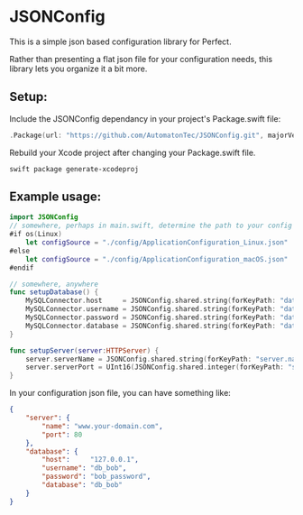 # JSONConfig

This is a simple json based configuration library for Perfect.

Rather than presenting a flat json file for your configuration needs, this library lets you organize it a bit more.

## Setup: 

Include the JSONConfig dependancy in your project's Package.swift file:

```swift
.Package(url: "https://github.com/AutomatonTec/JSONConfig.git", majorVersion: 0)
```

Rebuild your Xcode project after changing your Package.swift file.

```
swift package generate-xcodeproj
```

## Example usage:

```swift
import JSONConfig
// somewhere, perhaps in main.swift, determine the path to your config file
#if os(Linux)
    let configSource = "./config/ApplicationConfiguration_Linux.json"
#else
    let configSource = "./config/ApplicationConfiguration_macOS.json"
#endif

// somewhere, anywhere
func setupDatabase() {
    MySQLConnector.host     = JSONConfig.shared.string(forKeyPath: "database.host", otherwise: "127.0.0.1")
    MySQLConnector.username = JSONConfig.shared.string(forKeyPath: "database.username", otherwise: "db_user")
    MySQLConnector.password = JSONConfig.shared.string(forKeyPath: "database.password", otherwise: "best_password")
    MySQLConnector.database = JSONConfig.shared.string(forKeyPath: "database.database", otherwise: "db_user")
}

func setupServer(server:HTTPServer) {
    server.serverName = JSONConfig.shared.string(forKeyPath: "server.name", otherwise: "sub.your-domain.com")
    server.serverPort = UInt16(JSONConfig.shared.integer(forKeyPath: "server.port", otherwise: 8080))
}
```

In your configuration json file, you can have something like:

```json
{
    "server": {
        "name": "www.your-domain.com",
        "port": 80
    },
    "database": {
        "host":     "127.0.0.1",
        "username": "db_bob",
        "password": "bob_password",
        "database": "db_bob"
    }
}
```
